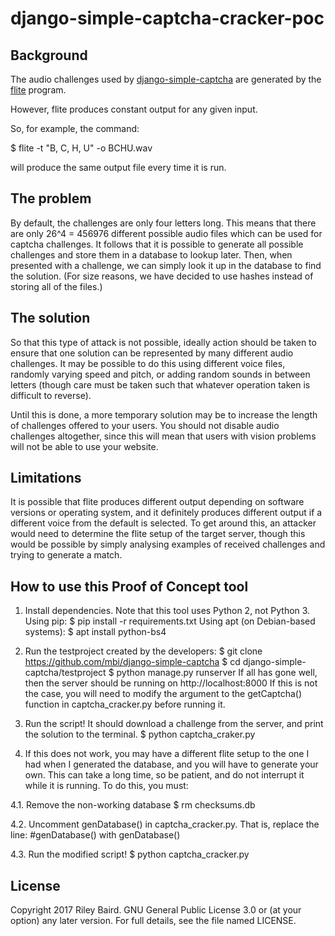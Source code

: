 # django-simple-captcha-cracker-poc

## Background
The audio challenges used by [django-simple-captcha](https://github.com/mbi/django-simple-captcha/tree/master/testproject) are generated by the [flite](http://www.festvox.org/flite/) program.

However, flite produces constant output for any given input.

So, for example, the command:

 $ flite -t "B, C, H, U" -o BCHU.wav

will produce the same output file every time it is run.

## The problem
By default, the challenges are only four letters long. This means that there
are only 26^4 = 456976 different possible audio files which can be used for
captcha challenges. It follows that it is possible to generate all possible
challenges and store them in a database to lookup later. Then, when presented
with a challenge, we can simply look it up in the database to find the solution.
(For size reasons, we have decided to use hashes instead of storing all of
the files.)

## The solution
So that this type of attack is not possible, ideally action should be taken to
ensure that one solution can be represented by many different audio challenges.
It may be possible to do this using different voice files, randomly varying
speed and pitch, or adding random sounds in between letters (though care must
be taken such that whatever operation taken is difficult to reverse).

Until this is done, a more temporary solution may be to increase the length of
challenges offered to your users. You should not disable audio challenges
altogether, since this will mean that users with vision problems will not be
able to use your website.

## Limitations
It is possible that flite produces different output depending on software
versions or operating system, and it definitely produces different output if
a different voice from the default is selected. To get around this, an attacker
would need to determine the flite setup of the target server, though this would
be possible by simply analysing examples of received challenges and trying to
generate a match.

## How to use this Proof of Concept tool

1. Install dependencies. Note that this tool uses Python 2, not Python 3.
Using pip:
 $ pip install -r requirements.txt
Using apt (on Debian-based systems):
 $ apt install python-bs4

2. Run the testproject created by the developers:
 $ git clone https://github.com/mbi/django-simple-captcha
 $ cd django-simple-captcha/testproject
 $ python manage.py runserver
If all has gone well, then the server should be running on
http://localhost:8000
If this is not the case, you will need to modify the argument to the
getCaptcha() function in captcha_cracker.py before running it.

3. Run the script! It should download a challenge from the server, and print
the solution to the terminal.
 $ python captcha_craker.py

4. If this does not work, you may have a different flite setup to the 
one I had when I generated the database, and you will have to generate your own.
This can take a long time, so be patient, and do not interrupt it while it is
running. To do this, you must:

4.1. Remove the non-working database
 $ rm checksums.db

4.2. Uncomment genDatabase() in captcha_cracker.py. That is, replace the line:
#genDatabase()
with
genDatabase()

4.3. Run the modified script!
 $ python captcha_cracker.py

## License
Copyright 2017 Riley Baird. GNU General Public License 3.0 or (at your option)
any later version. For full details, see the file named LICENSE.
